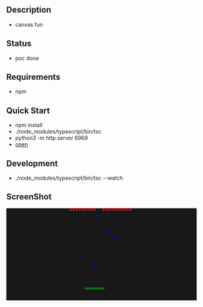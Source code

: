## Description
- canvas fun

## Status
- poc done

## Requirements
- npm

## Quick Start
- npm install
- ./node_modules/typescript/bin/tsc
- python3 -m http.server 6969
- [open](http://localhost:6969/)

## Development
- ./node_modules/typescript/bin/tsc --watch

## ScreenShot
<p align="left"><img src="https://raw.githubusercontent.com/loop614/jboom/main/screenshot.png" alt="game screenshot" /></p>
